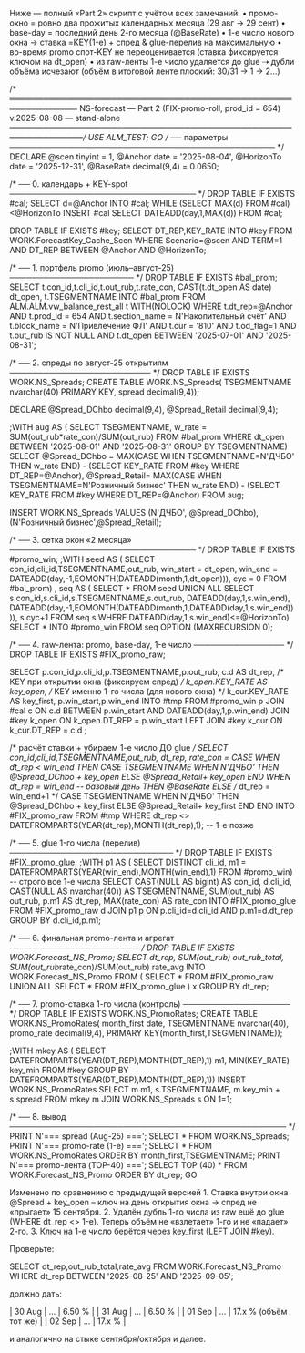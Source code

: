 Ниже — полный «Part 2» скрипт с учётом всех замечаний:
	•	промо-окно = ровно два прожитых календарных месяца (29 авг → 29 сент)
	•	base-day = последний день 2-го месяца (@BaseRate)
	•	1-е число нового окна → ставка =KEY(1-е) + спред & glue-перелив на максимальную
	•	во-время promo спот-KEY не переоценивается (ставка фиксируется ключом на dt_open)
	•	из raw-ленты 1-е число удаляется до glue ⇢ дубли объёма исчезают
(объём в итоговой ленте плоский: 30/31 → 1 → 2…)

/* ══════════════════════════════════════════════════════════════
   NS-forecast — Part 2  (FIX-promo-roll, prod_id = 654)
   v.2025-08-08   —   stand-alone
═══════════════════════════════════════════════════════════════*/
USE ALM_TEST;
GO
/* ── параметры ─────────────────────────────────────────────── */
DECLARE
    @scen      tinyint      = 1,
    @Anchor    date         = '2025-08-04',
    @HorizonTo date         = '2025-12-31',
    @BaseRate  decimal(9,4) = 0.0650;

/* ── 0. календарь + KEY-spot ───────────────────────────────── */
DROP TABLE IF EXISTS #cal;
SELECT d=@Anchor INTO #cal;
WHILE (SELECT MAX(d) FROM #cal)<@HorizonTo
      INSERT #cal SELECT DATEADD(day,1,MAX(d)) FROM #cal;

DROP TABLE IF EXISTS #key;
SELECT DT_REP,KEY_RATE
INTO   #key
FROM   WORK.ForecastKey_Cache_Scen
WHERE  Scenario=@scen AND TERM=1
  AND  DT_REP BETWEEN @Anchor AND @HorizonTo;

/* ── 1. портфель promo (июль–август-25) ────────────────────── */
DROP TABLE IF EXISTS #bal_prom;
SELECT  t.con_id,t.cli_id,t.out_rub,t.rate_con,
        CAST(t.dt_open AS date) dt_open,
        t.TSEGMENTNAME
INTO    #bal_prom
FROM    ALM.ALM.vw_balance_rest_all t WITH(NOLOCK)
WHERE   t.dt_rep=@Anchor
  AND   t.prod_id      = 654
  AND   t.section_name = N'Накопительный счёт'
  AND   t.block_name   = N'Привлечение ФЛ'
  AND   t.cur          = '810'  AND t.od_flag=1
  AND   t.out_rub IS NOT NULL
  AND   t.dt_open BETWEEN '2025-07-01' AND '2025-08-31';

/* ── 2. спреды по август-25 открытиям ───────────────────────── */
DROP TABLE IF EXISTS WORK.NS_Spreads;
CREATE TABLE WORK.NS_Spreads(
  TSEGMENTNAME nvarchar(40) PRIMARY KEY,
  spread       decimal(9,4));

DECLARE @Spread_DChbo  decimal(9,4),
        @Spread_Retail decimal(9,4);

;WITH aug AS (
        SELECT TSEGMENTNAME,
               w_rate = SUM(out_rub*rate_con)/SUM(out_rub)
        FROM   #bal_prom
        WHERE  dt_open BETWEEN '2025-08-01' AND '2025-08-31'
        GROUP  BY TSEGMENTNAME)
SELECT @Spread_DChbo  = MAX(CASE WHEN TSEGMENTNAME=N'ДЧБО'            THEN w_rate END)
                               - (SELECT KEY_RATE FROM #key WHERE DT_REP=@Anchor),
       @Spread_Retail= MAX(CASE WHEN TSEGMENTNAME=N'Розничный бизнес' THEN w_rate END)
                               - (SELECT KEY_RATE FROM #key WHERE DT_REP=@Anchor)
FROM   aug;

INSERT WORK.NS_Spreads VALUES
       (N'ДЧБО',            @Spread_DChbo),
       (N'Розничный бизнес',@Spread_Retail);

/* ── 3. сетка окон «2 месяца» ───────────────────────────────── */
DROP TABLE IF EXISTS #promo_win;
;WITH seed AS (
      SELECT con_id,cli_id,TSEGMENTNAME,out_rub,
             win_start = dt_open,
             win_end   = DATEADD(day,-1,EOMONTH(DATEADD(month,1,dt_open))),
             cyc = 0
      FROM   #bal_prom)
, seq AS (
      SELECT * FROM seed
      UNION ALL
      SELECT  s.con_id,s.cli_id,s.TSEGMENTNAME,s.out_rub,
              DATEADD(day,1,s.win_end),
              DATEADD(day,-1,EOMONTH(DATEADD(month,1,DATEADD(day,1,s.win_end)))),
              s.cyc+1
      FROM   seq s
      WHERE  DATEADD(day,1,s.win_end)<=@HorizonTo)
SELECT * INTO #promo_win FROM seq OPTION (MAXRECURSION 0);

/* ── 4. raw-лента: promo, base-day, 1-е число ──────────────── */
DROP TABLE IF EXISTS #FIX_promo_raw;

SELECT  p.con_id,p.cli_id,p.TSEGMENTNAME,p.out_rub,
        c.d AS dt_rep,
        /* KEY при открытии окна (фиксируем спред) */
        k_open.KEY_RATE              AS key_open,
        /* KEY именно 1-го числа (для нового окна) */
        k_cur.KEY_RATE               AS key_first,
        p.win_start,p.win_end
INTO    #tmp
FROM   #promo_win p
JOIN   #cal  c      ON c.d BETWEEN p.win_start AND DATEADD(day,1,p.win_end)
JOIN   #key k_open  ON k_open.DT_REP = p.win_start
LEFT   JOIN #key k_cur   ON k_cur.DT_REP = c.d
;

/* расчёт ставки + убираем 1-е число ДО glue */
SELECT  con_id,cli_id,TSEGMENTNAME,out_rub,
        dt_rep,
        rate_con =
            CASE
              WHEN dt_rep < win_end
                   THEN CASE TSEGMENTNAME
                          WHEN N'ДЧБО'            THEN @Spread_DChbo  + key_open
                          ELSE                          @Spread_Retail+ key_open END
              WHEN dt_rep = win_end                 -- базовый день
                   THEN @BaseRate
              ELSE                                   /* dt_rep = win_end+1 */
                   CASE TSEGMENTNAME
                      WHEN N'ДЧБО'            THEN @Spread_DChbo  + key_first
                      ELSE                          @Spread_Retail+ key_first END
            END
INTO    #FIX_promo_raw
FROM    #tmp
WHERE   dt_rep <> DATEFROMPARTS(YEAR(dt_rep),MONTH(dt_rep),1);  -- 1-е позже

/* ── 5. glue 1-го числа (перелив) ───────────────────────────── */
DROP TABLE IF EXISTS #FIX_promo_glue;
;WITH p1 AS (
      SELECT DISTINCT cli_id,
             m1 = DATEFROMPARTS(YEAR(win_end),MONTH(win_end),1)
      FROM   #promo_win)                   -- строго все 1-е числа
SELECT  CAST(NULL AS bigint)       AS con_id,
        d.cli_id,
        CAST(NULL AS nvarchar(40)) AS TSEGMENTNAME,
        SUM(out_rub)               AS out_rub,
        p.m1                       AS dt_rep,
        MAX(rate_con)              AS rate_con
INTO    #FIX_promo_glue
FROM   #FIX_promo_raw d
JOIN   p1 p ON p.cli_id=d.cli_id AND p.m1=d.dt_rep
GROUP  BY d.cli_id,p.m1;

/* ── 6. финальная promo-лента и агрегат ─────────────────────── */
DROP TABLE IF EXISTS WORK.Forecast_NS_Promo;
SELECT dt_rep,
       SUM(out_rub)                       out_rub_total,
       SUM(out_rub*rate_con)/SUM(out_rub) rate_avg
INTO   WORK.Forecast_NS_Promo
FROM (
      SELECT * FROM #FIX_promo_raw
      UNION ALL
      SELECT * FROM #FIX_promo_glue
) x
GROUP BY dt_rep;

/* ── 7. promo-ставка 1-го числа (контроль) ─────────────────── */
DROP TABLE IF EXISTS WORK.NS_PromoRates;
CREATE TABLE WORK.NS_PromoRates(
  month_first date,
  TSEGMENTNAME nvarchar(40),
  promo_rate   decimal(9,4),
  PRIMARY KEY(month_first,TSEGMENTNAME));

;WITH mkey AS (
      SELECT DATEFROMPARTS(YEAR(DT_REP),MONTH(DT_REP),1) m1,
             MIN(KEY_RATE) key_min
      FROM   #key
      GROUP BY DATEFROMPARTS(YEAR(DT_REP),MONTH(DT_REP),1))
INSERT WORK.NS_PromoRates
SELECT m.m1,
       s.TSEGMENTNAME,
       m.key_min + s.spread
FROM   mkey m
JOIN   WORK.NS_Spreads s ON 1=1;

/* ── 8. вывод ───────────────────────────────────────────────── */
PRINT N'=== spread (Aug-25) ===';         SELECT * FROM WORK.NS_Spreads;
PRINT N'=== promo-rate (1-е) ===';        SELECT * FROM WORK.NS_PromoRates ORDER BY month_first,TSEGMENTNAME;
PRINT N'=== promo-лента (TOP-40) ===';
SELECT TOP (40) * FROM WORK.Forecast_NS_Promo ORDER BY dt_rep;
GO

Изменено по сравнению с предыдущей версией
	1.	Ставка внутри окна
@Spread + key_open – ключ на день открытия окна → спред не «прыгает» 15 сентября.
	2.	Удалён дубль 1-го числа из raw ещё до glue (WHERE dt_rep <> 1-е).
Теперь объём не «взлетает» 1-го и не «падает» 2-го.
	3.	Ключ на 1-е число берётся через key_first (LEFT JOIN #key).

Проверьте:

SELECT dt_rep,out_rub_total,rate_avg
FROM   WORK.Forecast_NS_Promo
WHERE  dt_rep BETWEEN '2025-08-25' AND '2025-09-05';

должно дать:

| 30 Aug | … | 6.50 % |
| 31 Aug | … | 6.50 % |
| 01 Sep | … | 17.х % (объём тот же) |
| 02 Sep | … | 17.х % |

и аналогично на стыке сентября/октября и далее.
